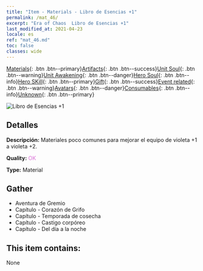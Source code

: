 ```yaml
---
title: "Item - Materials - Libro de Esencias +1"
permalink: /mat_46/
excerpt: "Era of Chaos  Libro de Esencias +1"
last_modified_at: 2021-04-23
locale: es
ref: "mat_46.md"
toc: false
classes: wide
---
```

 [Materials](/ItemsES/){: .btn .btn--primary}[Artifacts](/ItemsES/Artifacts/){: .btn .btn--success}[Unit Soul](/ItemsES/UnitSoul/){: .btn .btn--warning}[Unit Awakening](/ItemsES/UnitAwakening/){: .btn .btn--danger}[Hero Soul](/ItemsES/HeroSoul/){: .btn .btn--info}[Hero SKill](/ItemsES/HeroSkill/){: .btn .btn--primary}[Gift](/ItemsES/Gift/){: .btn .btn--success}[Event related](/ItemsES/Events/){: .btn .btn--warning}[Avatars](/ItemsES/Avatars/){: .btn .btn--danger}[Consumables](/ItemsES/Consumables/){: .btn .btn--info}[Unknown](/ItemsES/Unknown/){: .btn .btn--primary}

 ![Libro de Esencias +1](/images/t/i_cailiao_hexin2.png)

## Detalles
 **Descripción:** Materiales poco comunes para mejorar el equipo de violeta +1 a violeta +2.

 **Quality:** <span style="color: #DA70D6">OK</span>

 **Type:** Material

## Gather

*    Aventura de Gremio 
*    Capítulo - Corazón de Grifo 
*    Capítulo - Temporada de cosecha 
*    Capítulo - Castigo corpóreo 
*    Capítulo - Del día a la noche 

## This item contains:

  None

